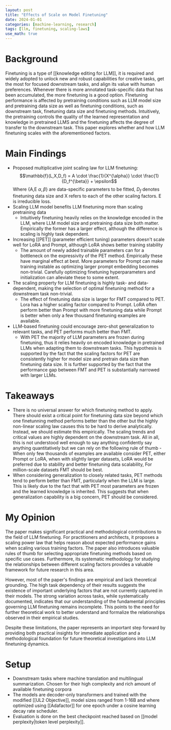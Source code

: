 ```yaml
---
layout: post
title: "Effects of Scale on Model Finetuning"
date: 2024-01-01
categories: [machine-learning, research]
tags: [llm, finetuning, scaling-laws]
use_math: true
---
```


# Background

Finetuning is a type of [[knowledge editing for LLM]], it is required and widely adopted to unlock new and robust capabilities for creative tasks, get the most for focused downstream tasks, and align its value with human preferences. Whenever there is more annotated task-specific data that has been accumulated, the more finetuning is a good option. FInetuning performance is affected by pretraining conditions such as LLM model size and pretraining data size as well as finetuning conditions, such as downstream task, finetuning data size and finetuning methods. Intuitively, the pretraining controls the quality of the learned representation and knowledge in pretrained LLMS and the finetuning affects the degree of transfer to the downstream task. This paper explores whether and how LLM finetuning scales with the aforementioned factors.

# Main Findings

- Proposed multiplicative joint scaling law for LLM finetuning:
  $$\mathbb{f}(L,X,D_f) = A \cdot \frac{1}{X^{\alpha}} \cdot \frac{1}{D_f^{\beta}} + \epsilon$$
  Where {A,E $\alpha, \beta$} are data-specific parameters to be fitted, $D_f$ denotes finetuning data size and X refers to each of the other scaling factors. E is irreducible loss.
- Scaling LLM model benefits LLM finetuning more than scaling pretraining data
  - Intuitively finetuning heavily relies on the knowledge encoded in the LLM, where LLM model size and pretraining data size both matter. Empirically the former has a larger effect, although the difference is scaling is highly task dependent.
- Increasing [[PET]] (parameter efficient tuning) parameters doesn't scale well for LoRA and Prompt, although LoRA shows better training stability
  - The amount of newly added trainable parameters can for a bottleneck on the expressivity of the PET method. Empirically these have marginal effect at best. More parameters for Prompt can make training instable as optimizing larger prompt embedding becomes non-trivial. Carefully optimizing finetuning hyperparameters and initialization can alleviate these to some extent.
- The scaling property for LLM finetuning is highly task- and data-dependent, making the selection of optimal finetuning method for a downstream task non-trivial.
  - The effect of finetuning data size is larger for FMT compared to PET. Lora has a higher scaling factor compared to Prompt. LoRA often perform better than Prompt with more finetuning data while Prompt is better when only a few thousand finetuning examples are available.
- LLM-based finetuning could encourage zero-shot generalization to relevant tasks, and PET performs much better than FMT.
  - With PET the majority of LLM parameters are frozen during finetuning, thus it relies heavily on encoded knowledge in pretrained LLMs when adapting them to downstream tasks. This hypothesis is supported by the fact that the scaling factors for PET are consistently higher for model size and pretrain data size than finetuning data size. It is further supported by the fact that the performance gap between FMT and PET is substantially narrowed with larger LLMs.

# Takeaways

- There is no universal answer for which finetuning method to apply. There should exist a critical point for finetuning data size beyond which one finetunning method performs better than the other but the highly non-linear scaling law causes this to be hard to derive analytically. Instead, we should estimate this empirically. The scaling trends and critical values are highly dependent on the downstream task. All in all, this is not understood well enough to say anything confidently say anything quantitatively but we can rely on the following rule of thumb - When only few thousands of examples are available consider PET, either Prompt or LoRA, when with slightly larger datasets, LoRA would be preferred due to stability and better finetuning data scalability, For million-scale datasets FMT should be best.
- When considering generalization to closely related tasks, PET methods tend to perform better than FMT, particularly when the LLM is large. This is likely due to the fact that with PET most parameters are frozen and the learned knowledge is inherited. This suggests that when generalization capability is a big concern, PET should be considered.

# My Opinion

The paper makes significant practical and methodological contributions to the field of LLM finetuning. For practitioners and architects, it proposes a scaling power law that helps reason about expected performance gains when scaling various training factors. The paper also introduces valuable rules of thumb for selecting appropriate finetuning methods based on specific use cases. Furthermore, its systematic methodology for studying the relationships between different scaling factors provides a valuable framework for future research in this area.

However, most of the paper's findings are empirical and lack theoretical grounding. The high task dependency of their results suggests the existence of important underlying factors that are not currently captured in their models. The strong variation across tasks, while systematically documented, indicates that our understanding of the fundamental principles governing LLM finetuning remains incomplete. This points to the need for further theoretical work to better understand and formalize the relationships observed in their empirical studies.

Despite these limitations, the paper represents an important step forward by providing both practical insights for immediate application and a methodological foundation for future theoretical investigations into LLM finetuning dynamics.

# Setup

- Downstream tasks where machine translation and multilingual summarization. Chosen for their high complexity and rich amount of available finetuning corpora
- The models are decoder-only transformers and trained with the modified [[UL2 Objective]], model sizes ranged from 1-16B and where optimized using [[Adafactor]] for one epoch under a cosine learning decay rate scheduler.
- Evaluation is done on the best checkpoint reached based on [[model perplexity|token level perplexity]].
